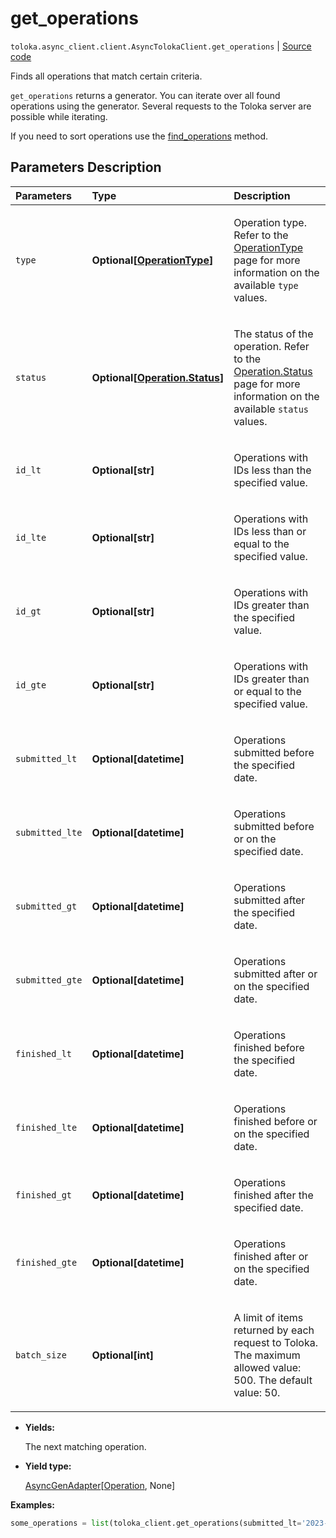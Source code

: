 # get_operations
`toloka.async_client.client.AsyncTolokaClient.get_operations` | [Source code](https://github.com/Toloka/toloka-kit/blob/v1.2.2/src/client/__init__.py#L0)

Finds all operations that match certain criteria.


`get_operations` returns a generator. You can iterate over all found operations using the generator. Several requests to the Toloka server are possible while iterating.

If you need to sort operations use the [find_operations](toloka.client.TolokaClient.find_operations.md) method.

## Parameters Description

| Parameters | Type | Description |
| :----------| :----| :-----------|
`type`|**Optional\[[OperationType](toloka.client.operations.OperationType.md)\]**|<p>Operation type. Refer to the [OperationType](toloka.client.operations.OperationType.md) page for more information on the available `type` values.</p>
`status`|**Optional\[[Operation.Status](toloka.client.operations.Operation.Status.md)\]**|<p>The status of the operation. Refer to the [Operation.Status](toloka.client.operations.Operation.Status.md) page for more information on the available `status` values.</p>
`id_lt`|**Optional\[str\]**|<p>Operations with IDs less than the specified value.</p>
`id_lte`|**Optional\[str\]**|<p>Operations with IDs less than or equal to the specified value.</p>
`id_gt`|**Optional\[str\]**|<p>Operations with IDs greater than the specified value.</p>
`id_gte`|**Optional\[str\]**|<p>Operations with IDs greater than or equal to the specified value.</p>
`submitted_lt`|**Optional\[datetime\]**|<p>Operations submitted before the specified date.</p>
`submitted_lte`|**Optional\[datetime\]**|<p>Operations submitted before or on the specified date.</p>
`submitted_gt`|**Optional\[datetime\]**|<p>Operations submitted after the specified date.</p>
`submitted_gte`|**Optional\[datetime\]**|<p>Operations submitted after or on the specified date.</p>
`finished_lt`|**Optional\[datetime\]**|<p>Operations finished before the specified date.</p>
`finished_lte`|**Optional\[datetime\]**|<p>Operations finished before or on the specified date.</p>
`finished_gt`|**Optional\[datetime\]**|<p>Operations finished after the specified date.</p>
`finished_gte`|**Optional\[datetime\]**|<p>Operations finished after or on the specified date.</p>
`batch_size`|**Optional\[int\]**|<p>A limit of items returned by each request to Toloka. The maximum allowed value: 500. The default value: 50.</p>

* **Yields:**

  The next matching operation.

* **Yield type:**

  [AsyncGenAdapter](toloka.util.async_utils.AsyncGenAdapter.md)\[[Operation](toloka.client.operations.Operation.md), None\]

**Examples:**


```python
some_operations = list(toloka_client.get_operations(submitted_lt='2023-06-01T00:00:00'))
```

